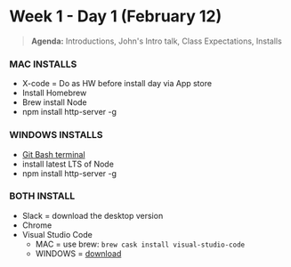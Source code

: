 # Week 1 - Day 1 (February 12)

> **Agenda:** Introductions, John's Intro talk, Class Expectations, Installs



### MAC INSTALLS
* X-code = Do as HW before install day via App store
* Install Homebrew
* Brew install Node
* npm install http-server -g

### WINDOWS INSTALLS
* [Git Bash terminal](https://git-scm.com/downloads)
* install latest LTS of Node
* npm install http-server -g


### BOTH INSTALL
* Slack = download the desktop version
* Chrome
* Visual Studio Code
	* MAC = use brew: ```brew cask install visual-studio-code```
	* WINDOWS = [download](https://code.visualstudio.com/)
